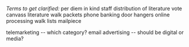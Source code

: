 *Terms to get clarified:*
per diem
in kind staff
distribution of literature
vote canvass literature
walk packets
phone banking
door hangers
online processing
walk lists
mailpiece

telemarketing -- which category?
email advertising -- should be digital or media?
